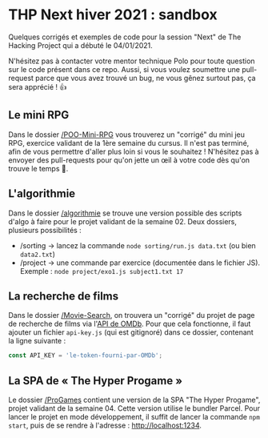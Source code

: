 # THP Next hiver 2021 : sandbox

Quelques corrigés et exemples de code pour la session "Next" de The Hacking Project qui a débuté le 04/01/2021.

N'hésitez pas à contacter votre mentor technique Polo pour toute question sur le
code présent dans ce repo. Aussi, si vous voulez soumettre une pull-request parce que
vous avez trouvé un bug, ne vous gênez surtout pas, ça sera apprécié&nbsp;! 👍

## Le mini RPG

Dans le dossier [/POO-Mini-RPG](/POO-Mini-RPG) vous trouverez un "corrigé" du mini jeu RPG,
exercice validant de la 1ère semaine du cursus. Il n'est pas terminé, afin de vous permettre
d'aller plus loin si vous le souhaitez&nbsp;! N'hésitez pas à envoyer des pull-requests pour
qu'on jette un œil à votre code dès qu'on trouve le temps 🙂.

## L'algorithmie

Dans le dossier [/algorithmie](/algorithmie) se trouve une version possible des scripts d'algo
à faire pour le projet validant de la semaine 02. Deux dossiers, plusieurs possibilités&nbsp;:
- /sorting → lancez la commande `node sorting/run.js data.txt` (ou bien `data2.txt`)
- /project → une commande par exercice (documentée dans le fichier JS). Exemple&nbsp;: `node project/exo1.js subject1.txt 17`

## La recherche de films

Dans le dossier [/Movie-Search](/Movie-Search), on trouvera un "corrigé" du projet de page de
recherche de films via l'[API de OMDb](http://www.omdbapi.com/). Pour que cela fonctionne,
il faut ajouter un fichier `api-key.js` (qui est gitignoré) dans ce dossier, contenant la
ligne suivante&nbsp;:

```js
const API_KEY = 'le-token-fourni-par-OMDb';
```

## La SPA de « The Hyper Progame »

Le dossier [/ProGames](/ProGames) contient une version de la SPA "The Hyper Progame", projet
validant de la semaine 04. Cette version utilise le bundler Parcel. Pour lancer le projet en mode
développement, il suffit de lancer la commande `npm start`, puis de se rendre à l'adresse :
[http://localhost:1234](http://localhost:1234).
